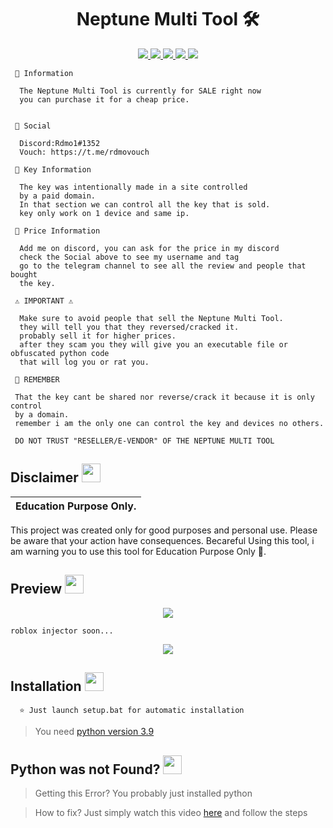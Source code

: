  
<h1 align="center">Neptune Multi Tool 🛠️ </h1>
<p align="center">
  <a href="https://github.com/Rdmo1/DisRo-Multi-Tool/blob/main/LICENSE">
    <img src="https://img.shields.io/badge/License-MIT-important">
  </a>
  <a href="https://www.python.org">
    <img src="https://img.shields.io/badge/Python-3.9-informational.svg">
  </a>
  <a href="https://github.com/AstraaDev/Discord-All-Tools-In-One">
    <img src="https://img.shields.io/badge/covarage-95%25-green">
  </a>
  <a href="https://github.com/AstraaDev">
    <img src="https://img.shields.io/github/repo-size/Rdmo1/Premium-Pack.svg?label=Repo%20size&style=flat-square">
  </a>
  <a href="https://github.com/Rdmo1">
    <img src="https://gpvc.arturio.dev/Rdmo1">
  </a>
</p>

<p align="center">

```
 📌 Information

  The Neptune Multi Tool is currently for SALE right now
  you can purchase it for a cheap price.
  
  
 📌 Social
  
  Discord:Rdmo1#1352
  Vouch: https://t.me/rdmovouch
  
 📌 Key Information

  The key was intentionally made in a site controlled
  by a paid domain.
  In that section we can control all the key that is sold.
  key only work on 1 device and same ip.
 
 📌 Price Information 
  
  Add me on discord, you can ask for the price in my discord
  check the Social above to see my username and tag
  go to the telegram channel to see all the review and people that bought
  the key.
  
 ⚠️ IMPORTANT ⚠️

  Make sure to avoid people that sell the Neptune Multi Tool.
  they will tell you that they reversed/cracked it.
  probably sell it for higher prices.
  after they scam you they will give you an executable file or obfuscated python code
  that will log you or rat you.

 📣 REMEMBER

 That the key cant be shared nor reverse/crack it because it is only control
 by a domain.
 remember i am the only one can control the key and devices no others.

 DO NOT TRUST "RESELLER/E-VENDOR" OF THE NEPTUNE MULTI TOOL
```
</p>

## Disclaimer  <img src="https://media.giphy.com/media/hvRJCLFzcasrR4ia7z/giphy.gif" width="30px"/>
</h1>

|Education Purpose Only.|
|-------------------------------------------------|
This project was created only for good purposes and personal use.
Please be aware that your action have consequences.
Becareful Using this tool, i am warning you to use this tool for Education Purpose Only 👀.

## Preview  <img src="https://cdn3.emoji.gg/emojis/1676-cameracat.png" width="30px"/>
</h1>


<p align="center">
  <img src="https://cdn.discordapp.com/attachments/1073238834478850100/1073853857249099796/image.png">
</p>

```
roblox injector soon...
```

<p align="center">
  <img src="https://streamable.com/ob2y5p">
</p>

## Installation <img src="https://cdn3.emoji.gg/emojis/7277_green_flame.gif" width="30px"/>

<p align="center">

```
  ⭐ Just launch setup.bat for automatic installation
```
</p>

> You need [python version 3.9](https://www.python.org/downloads/release/python-397/)

## Python was not Found? <img src="https://cdn3.emoji.gg/emojis/7277_green_flame.gif" width="30px"/>
</h1>

> Getting this Error? You probably just installed python

> How to fix? Just simply watch this video [here](https://youtu.be/uBnbVqUmZaQ) and follow the steps 
